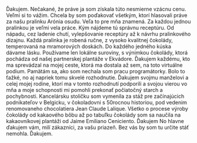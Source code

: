 Ďakujem. 
Nečakané, že práve ja som získala túto nesmierne vzácnu cenu. Veľmi si to vážim. Chcela by som poďakovať všetkým, ktorí hlasovali práve za našu pralinku Arónia osudu. Veľa to pre mňa znamená. 
Za každou jednou pralinkou je veľmi vela práce. Kým nájdeme tú správnu receptúru. Od nápadu, cez ladenie chutí, vylepšovanie receptúry až k návrhu pralinkového dizajnu. 
Každá pralinka je robená ručne, z vysoko kvalitnej čokolády, temperovaná na mramorových doskách. Do každého jedného kúska dávame lásku. Používame len lokálne suroviny, s výnimkou čokolády, ktorá pochádza od našej partnerskej plantáže v Ekvádore.
Ďakujem každému, kto ma sprevádzal na mojej ceste, ktorá ma dostala až sem, na toto virtuálne podium.
Pamätám sa, ako som nechala som pracu programátorky. Bolo to ťažké, no aj napriek tomu skvelé rozhodnutie. Ďakujem svojmu manželovi a celej mojej rodine, ktorí ma v tomto rozhodnutí podporili a svojou vierou vo mňa a moje schopnosti mi pomohli prekonať počiatočný starch a pochybnosti.
Kancelársku stoličku som vymenila za stáž pre začínajúcich podnikateľov v Belgicku, v čokoladovni s 50rocnou historiou, pod vedenim renomovaneho chocolatiera Jean Claude Lalique. 
Všetko o procese výroby čokolády od kakaového bôbu až po tabuľku čokolády som sa naučila na kakaovníkovej plantáži od Jaime Emiliano Ceniciento. Ďakujem
No hlavne ďakujem vám, milí zákazníci, za vašu priazeň. Bez vás by som tu určite stáť nemohla. Ďakujem.
